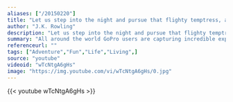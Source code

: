 ```yaml
---
aliases: ["/20150220"]
title: "Let us step into the night and pursue that flighty temptress, adventure."
author: "J.K. Rowling"
description: "Let us step into the night and pursue that flighty temptress, adventure. - J.K. Rowling quotes from GetInspired365.com"
summary: "All around the world GoPro users are capturing incredible experiences, from the heart-stopping to the heartfelt. Into the caldron of an active volcano, the neon streets of Japan, a refuge for wild mustangs, scaling an iceberg, the world’s biggest dance party, or a whale rescue mission, GoPros have documented every moment. Here's a video of them in action."
referenceurl: ""
tags: ["Adventure","Fun","Life","Living",]
source: "youtube"
videoid: "wTcNtgA6gHs"
image: "https://img.youtube.com/vi/wTcNtgA6gHs/0.jpg"
---
```


{{< youtube wTcNtgA6gHs >}}
